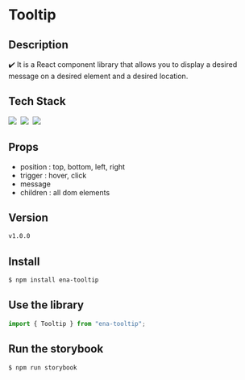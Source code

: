 # Tooltip

## Description

✔️ It is a React component library that allows you to display a desired message on a desired element and a desired location.<br>

## Tech Stack

<div>
  <img src="https://img.shields.io/badge/Typescript-23497e?style=flat-square&logo=typescript&logoColor=white"/></a>&nbsp
  <img src="https://img.shields.io/badge/React-08D5FF?style=flat-square&logo=React&logoColor=white"/></a>&nbsp
   <img src="https://img.shields.io/badge/StyledComponents-ffb0da?style=flat-square&logo=styledcomponents&logoColor=white"/></a>&nbsp
</div>

## Props

- position : top, bottom, left, right
- trigger : hover, click
- message
- children : all dom elements

## Version

```bash
v1.0.0
```

## Install

```bash
$ npm install ena-tooltip
```

## Use the library

```js
import { Tooltip } from "ena-tooltip";
```

## Run the storybook

```bash
$ npm run storybook
```
